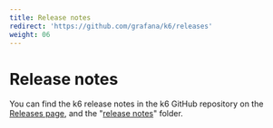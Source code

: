 ```yaml
---
title: Release notes
redirect: 'https://github.com/grafana/k6/releases'
weight: 06
---
```


# Release notes

You can find the k6 release notes in the k6 GitHub repository on the [Releases page](https://github.com/grafana/k6/releases), and the "[release notes](https://github.com/grafana/k6/tree/master/release%20notes)" folder.
